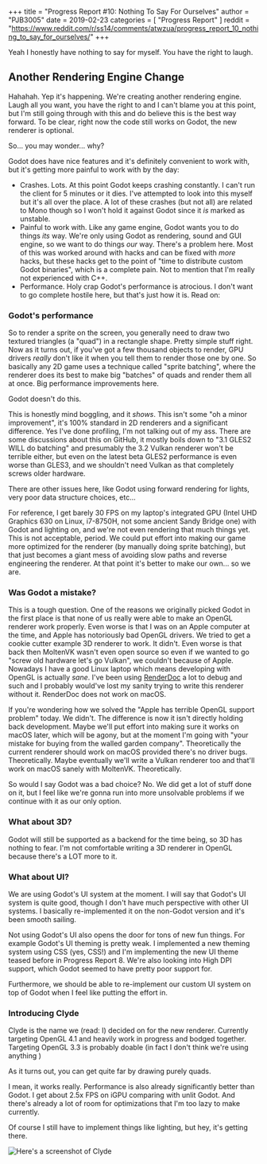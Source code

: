 +++
title = "Progress Report #10: Nothing To Say For Ourselves"
author = "PJB3005"
date = 2019-02-23
categories = [
	"Progress Report"
]
reddit = "https://www.reddit.com/r/ss14/comments/atwzua/progress_report_10_nothing_to_say_for_ourselves/"
+++

Yeah I honestly have nothing to say for myself. You have the right to laugh.

<!--more-->

## Another Rendering Engine Change

Hahahah. Yep it's happening. We're creating another rendering engine. Laugh all you want, you have the right to and I can't blame you at this point, but I'm still going through with this and do believe this is the best way forward. To be clear, right now the code still works on Godot, the new renderer is optional.

So... you may wonder... why?

Godot does have nice features and it's definitely convenient to work with, but it's getting more painful to work with by the day:

* Crashes. Lots. At this point Godot keeps crashing constantly. I can't run the client for 5 minutes or it dies. I've attempted to look into this myself but it's all over the place. A lot of these crashes (but not all) are related to Mono though so I won't hold it against Godot since it *is* marked as unstable.
* Painful to work with. Like any game engine, Godot wants you to do things *its* way. We're only using Godot as rendering, sound and GUI engine, so we want to do things *our* way. There's a problem here. Most of this was worked around with hacks and can be fixed with *more* hacks, but these hacks get to the point of "time to distribute custom Godot binaries", which is a complete pain. Not to mention that I'm really not experienced with C++.
* Performance. Holy crap Godot's performance is atrocious. I don't want to go complete hostile here, but that's just how it is. Read on:

### Godot's performance

So to render a sprite on the screen, you generally need to draw two textured triangles (a "quad") in a rectangle shape. Pretty simple stuff right.
Now as it turns out, if you've got a few thousand objects to render, GPU drivers *really* don't like it when you tell them to render those one by one. So basically any 2D game uses a technique called "sprite batching", where the renderer does its best to make big "batches" of quads and render them all at once. Big performance improvements here.

Godot doesn't do this.

This is honestly mind boggling, and it *shows*. This isn't some "oh a minor improvement", it's 100% standard in 2D renderers and a significant difference. Yes I've done profiling, I'm not talking out of my ass. There are some discussions about this on GitHub, it mostly boils down to "3.1 GLES2 WILL do batching" and presumably the 3.2 Vulkan renderer won't be terrible either, but even on the latest beta GLES2 performance is even worse than GLES3, and we shouldn't need Vulkan as that completely screws older hardware.

There are other issues here, like Godot using forward rendering for lights, very poor data structure choices, etc...

For reference, I get barely 30 FPS on my laptop's integrated GPU (Intel UHD Graphics 630 on Linux, i7-8750H, not some ancient Sandy Bridge one) with Godot and lighting on, and we're not even rendering that much things yet. This is not acceptable, period. We could put effort into making our game more optimized for the renderer (by manually doing sprite batching), but that just becomes a giant mess of avoiding slow paths and reverse engineering the renderer. At that point it's better to make our own... so we are.

### Was Godot a mistake?

This is a tough question. One of the reasons we originally picked Godot in the first place is that none of us really were able to make an OpenGL renderer work properly. Even worse is that I was on an Apple computer at the time, and Apple has notoriously bad OpenGL drivers. We tried to get a cookie cutter example 3D renderer to work. It didn't. Even worse is that back then MoltenVK wasn't even open source so even if we wanted to go "screw old hardware let's go Vulkan", we couldn't because of Apple. Nowadays I have a good Linux laptop which means developing with OpenGL is actually *sane*. I've been using [RenderDoc](https://renderdoc.org/) a lot to debug and such and I probably would've lost my sanity trying to write this renderer without it. RenderDoc does not work on macOS.

If you're wondering how we solved the "Apple has terrible OpenGL support problem" today. We didn't. The difference is now it isn't directly holding back development. Maybe we'll put effort into making sure it works on macOS later, which will be agony, but at the moment I'm going with "your mistake for buying from the walled garden company". Theoretically the current renderer should work on macOS provided there's no driver bugs. Theoretically. Maybe eventually we'll write a Vulkan renderer too and that'll work on macOS sanely with MoltenVK. Theoretically.

So would I say Godot was a bad choice? No. We did get a lot of stuff done on it, but I feel like we're gonna run into more unsolvable problems if we continue with it as our only option.

### What about 3D?

Godot will still be supported as a backend for the time being, so 3D has nothing to fear. I'm not comfortable writing a 3D renderer in OpenGL because there's a LOT more to it.

### What about UI?

We are using Godot's UI system at the moment. I will say that Godot's UI system is quite good, though I don't have much perspective with other UI systems. I basically re-implemented it on the non-Godot version and it's been smooth sailing.

Not using Godot's UI also opens the door for tons of new fun things. For example Godot's UI theming is pretty weak. I implemented a new theming system using CSS (yes, CSS!) and I'm implementing the new UI theme teased before in Progress Report 8. We're also looking into High DPI support, which Godot seemed to have pretty poor support for.

Furthermore, we should be able to re-implement our custom UI system on top of Godot when I feel like putting the effort in.

### Introducing Clyde

Clyde is the name we (read: I) decided on for the new renderer. Currently targeting OpenGL 4.1 and heavily work in progress and bodged together. Targeting OpenGL 3.3 is probably doable (in fact I don't think we're using anything )

As it turns out, you can get quite far by drawing purely quads.

I mean, it works really. Performance is also already significantly better than Godot. I get about 2.5x FPS on iGPU comparing with unlit Godot. And there's already a lot of room for optimizations that I'm too lazy to make currently.

Of course I still have to implement things like lighting, but hey, it's getting there.

![Here's a screenshot of Clyde](/images/post/pr_10/clyde_screenshot.png)

